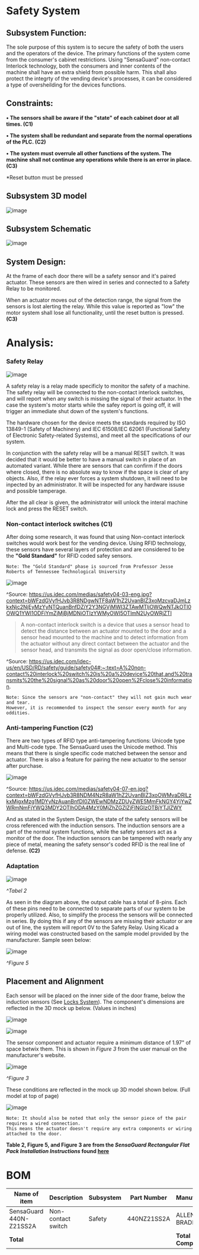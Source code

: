 # Safety System

## Subsystem Function:
The sole purpose of this system is to secure the safety of both the users and the operators of the device. The primary functions of the system come from the consumer's cabinet restrictions. Using "SensaGuard" non-contact Interlock technology, both the consumers and inner contents of the machine shall have an extra shield from possible harm. This shall also protect the integrty of the vending device's processes, it can be considered a type of oversheilding for the devices functions.


## Constraints:

**• The sensors shall be aware if the "state" of each cabinet door at all times. (C1)**

**• The system shall be redundant and separate from the normal operations of the PLC. (C2)**

**• The system must overrule all other functions of the system. The machine shall not continue any operations while there is an error in place. (C3)**

*Reset button must be pressed


## Subsystem 3D model

![image](https://user-images.githubusercontent.com/100805322/219275238-a8289762-a105-446a-8a5a-54a5abeedcbe.png)

## Subsystem Schematic

![image](https://user-images.githubusercontent.com/100805322/220061514-7c38ad18-dd22-42c4-b2b8-a78aaa7d3078.png)

## System Design:

  At the frame of each door there will be a safety sensor and it's paired actuator. These sensors are then wired in series and connected to a Safety Relay to be monitored.

  When an actuator moves out of the detection range, the signal from the sensors is lost alerting the relay. While this value is reported as "low" the motor system shall lose all functionality, until the reset button is pressed.  **(C3)**

# Analysis:

### Safety Relay

![image](https://user-images.githubusercontent.com/100805322/220069237-251fcc47-ca8b-4f98-9b06-cf5fd7e19ec3.png)

  A safety relay is a relay made specificly to monitor the safety of a machine. The safety relay will be connected to the non-contact interlock switches, and will report when any switch is missing the signal of their actuator. In the case the system's motor starts while the safey report is going off, it will trigger an immediate shut down of the system's functions.
  
  The hardware chosen for the device meets the standards required by ISO 13849-1 (Safety of Machinery) and IEC 61508/IEC 62061 (Functional Safety of Electronic Safety-related Systems), and meet all the specifications of our system.

  In conjunction with the safety relay will be a manual RESET switch. It was decided that it would be better to have a manual switch in place of an automated variant. While there are sensors that can confirm if the doors where closed, there is no absolute way to know if the space is clear of any objects. Also, if the relay ever forces a system shutdown, it will need to be inpected by an administrator. It will be inspected for any hardware issuse and possible tamperage. 

  After the all clear is given, the administrator will unlock the interal machine lock and press the RESET switch. 

### Non-contact interlock switches (C1)

After doing some research, it was found that using Non-contact interlock switches would work best for the vending device. Using RFID technology, these sensors have several layers of protection and are considered to be the **"Gold Standard"** for RFID coded safey sensors.

    Note: The "Gold Standard" phase is sourced from Professor Jesse Roberts of Tennessee Technological University

![image](https://user-images.githubusercontent.com/100805322/219275585-d74a4bd6-3dd5-4356-bd81-1d1f2cc7a86b.png)

^Source: https://us.idec.com/medias/safety04-03-eng.jpg?context=bWFzdGVyfHJvb3R8NDgwNTF8aW1hZ2UvanBlZ3xoMzcvaDJmLzkxNjc2NjEyMzYyNTQuanBnfDZiY2Y3NGVjMWI3ZTAwMTljOWQwNTJkOTI0OWQ1YWI1ODFiYmZjMjBjMDNiOTIzYWMyOWI5OTlmN2UyOWRjZTI


> A non-contact interlock switch is a device that uses a sensor head to detect the distance between an actuator mounted to the door and a sensor head mounted to the machine and to detect information from the actuator without any direct contact between the actuator and the sensor head, and transmits the signal as door open/close information.

^Source: https://us.idec.com/idec-us/en/USD/RD/safety/guide/safety04#:~:text=A%20non-contact%20interlock%20switch%20is%20a%20device%20that,and%20transmits%20the%20signal%20as%20door%20open%2Fclose%20information.


    Note: Since the sensors are "non-contact" they will not gain much wear and tear. 
    However, it is recommended to inspect the sensor every month for any oddities. 

### Anti-tampering Function (C2)

There are two types of RFID type anti-tampering functions: Unicode type and Multi-code type. The SensaGuard uses the Unicode method. This means that there is single specific code matched between the sensor and actuator. There is also a feature for pairing the new actuator to the sensor after purchase.

![image](https://user-images.githubusercontent.com/100805322/219281038-b7c2bbf9-96e0-44d7-8086-9a81abfa7b8b.png)

^Source: https://us.idec.com/medias/safety04-07-en.jpg?context=bWFzdGVyfHJvb3R8NDM4NzR8aW1hZ2UvanBlZ3xoOWMvaDRlLzkxMjgxMzg1MDYyNzAuanBnfDI0ZWEwNDMzZDUyZWE5MmFkNGY4YjYwZWRmNmFjYWQ3MDY2OTlhODA4MzY0MjZhZGZlZjFlNGIzOTBjYTJlZWY

And as stated in the System Design, the state of the safety sensors will be cross referenced with the induction sensors. The induction sensors are a part of the normal system functions, while the safety sensors act as a monitor of the door. The induction sensors can be tampered with nearly any piece of metal, meaning the safety sensor's coded RFID is the real line of defense. **(C2)**

### Adaptation

![image](https://user-images.githubusercontent.com/100805322/219279087-0f7633c4-b6c9-44d6-9171-55ad80ad1205.png)

*^Tabel 2*

As seen in the diagram above, the output cable has a total of 8-pins. Each of these pins need to be connected to separate parts of our system to be properly utilized. Also, to simplify the process the sensors will be connected in series. By doing this if any of the sensors are missing their actuator or are out of line, the system will report 0V to the Safety Relay. Using Kicad a wiring model was constructed based on the sample model provided by the manufacturer. Sample seen below:

![image](https://user-images.githubusercontent.com/100805322/219280921-13addd1a-f63f-4eae-a950-8e0f9d8fa89e.png)

*^Figure 5*

## Placement and Alignment 

Each sensor will be placed on the inner side of the door frame, below the induction sensors (See [Locks System](https://github.com/DillonSW/Capstone_Team_5/blob/main/Documentation/Signoffs/Security_Locks.md)). The component's dimensions are reflected in the 3D mock up below. (Values in inches)

![image](https://user-images.githubusercontent.com/100805322/219282123-7ae174f9-8a01-4e61-8e12-526d95e35f2f.png)

![image](https://user-images.githubusercontent.com/100805322/219282149-cdba0efb-5ba5-4401-8828-22926a7aeb31.png)


The sensor component and actuator require a minimum distance of 1.97" of space betwix them. This is shown in *Figure 3* from the user manual on the manufacturer's website.

![image](https://user-images.githubusercontent.com/100805322/219317607-ba010073-7c85-412f-9d6a-a4de02f399b3.png)

*^Figure 3*

These conditions are reflected in the mock up 3D model shown below. (Full model at top of page)

![image](https://user-images.githubusercontent.com/100805322/219282538-918d2b68-e11e-44e6-b848-c553e211fd4e.png)

    Note: It should also be noted that only the sensor piece of the pair requires a wired connection. 
    This means the actuator doesn't require any extra components or wiring attached to the door.
**Table 2, Figure 5, and Figure 3 are from the *SensaGuard Rectangular Flat Pack Installation Instructions* found [here](https://www.rockwellautomation.com/en-us/products/hardware/allen-bradley/safety-products/safety-sensors/safety-interlock-switches/non-contact-interlock-switches/440n-sensaguard.html)**

# BOM
| Name of item | Description | Subsystem | Part Number | Manufacturer | Quantity | Price | Total |
|--------------|-------------|-----------|-------------|--------------|----------|-------|-------|
|SensaGuard 440N-Z21SS2A|Non-contact switch| Safety | 440NZ21SS2A | ALLEN-BRADLEY | 3 | $155.01 | $465.03|
| **Total** |  |  |  | **Total Components** | 3 | **Total Cost** | $465.03 |
